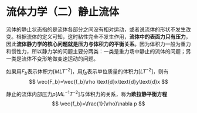 # 流体力学（二）静止流体

流体的静止状态指的是流体各部分之间没有相对运动，或者说流体的形状不发生改变。根据流体的定义可知，这时粘性完全不发生作用，**流体中的表面力只有压力**，因此**流体静力学的核心问题就是压力与体积力的平衡关系**。因为体积力一般为重力和惯性力，所以静力学的问题主要分两类：一类是重力场中静止的流体的问题；另一类是流体不变形地做变速运动的问题。

如果用$F_b$表示体积力$[MLT^{-2}]$，用$f_b$表示单位质量的体积力$[LT^{-2}]$，则有
$$
\vec{F_b}=\vec{f_b}\rho \text{d}x\text{d}y\text{d}x
$$

静止的流体内部压力$p[ML^{-1}T^{-2}]$与体积力的关系，称为**欧拉静平衡方程**
$$
\vec{f_b}=\frac{1}{\rho}\nabla p
$$

